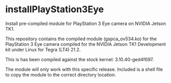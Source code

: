 # installPlayStation3Eye
Install pre-compiled module for PlayStation 3 Eye camera on NVIDIA Jetson TK1.

This repository contains the compiled module (gspca_ov534.ko) for the PlayStation 3 Eye camera compiled for the NVIDIA Jetson TK1 Development kit under Linux for Tegra (LT4) 21.2.

This is has been compiled against the stock kernel: 3.10.40-ged4f697.

The module will only work with this specific release. Included is a shell file to copy the module to the correct directory location.


